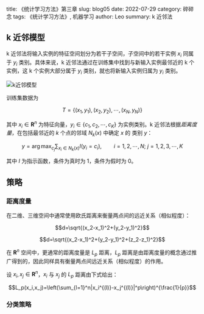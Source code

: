 title: 《统计学习方法》第三章
slug: blog05
date: 2022-07-29
category: 碎碎念
tags: 《统计学习方法》, 机器学习
author: Leo
summary: k 近邻法

## k 近邻模型

k 近邻法将输入实例的特征空间划分为若干子空间，子空间中的若干实例 $x_i$ 同属于 $y_i$ 类别。具体来说，k 近邻法通过在训练集中找到与新输入实例最邻近的 k 个实例，这 k 个实例大部分属于 $y_i$ 类别，就也将新输入实例归属为 $y_i$ 类别。

![k近邻模型]()

训练集数据为

$$
T=\{ (x_1,y_1),(x_2,y_2),\cdots,(x_N,y_N) \}
$$

其中 $x_i\in\mathbf{R}^n$ 为特征向量，$y_i\in\{c_1,c_2,\cdots,c_K\}$ 为实例类别。k 近邻法根据<em>距离度量</em>，在包括最邻近的 $k$ 个点的邻域 $N_k(x)$ 中确定 $x$ 的 类别 $y$：


$$y=\arg \max_{c_j}\sum_{x_i\in N_k(x)}I(y_i=c_i),\qquad i=1,2,\cdots,N;\ j=1,2,3,\cdots,K$$

其中 $I$ 为指示函数，条件为真时为 $1$，条件为假时为 $0$。

## 策略

### 距离度量

在二维、三维空间中通常使用欧氏距离来衡量两点间的远近关系（相似程度）：

$$d=\sqrt{(x_2-x_1)^2+(y_2-y_1)^2}$$

$$d=\sqrt{(x_2-x_1)^2+(y_2-y_1)^2+(z_2-z_1)^2}$$

在 $\mathbf{R}^n$ 空间中，更通常的距离度量是 $L_p$ 距离，$L_p$ 距离是由距离度量的概念通过推广得到的，因此同样具有衡量两点间远近关系（相似程度）的作用。

设 $x_i,x_j\in\mathbf{R}^n$，$x_i$ 与 $x_j$ 的 $L_p$ 距离由下式给出：

$$L_p(x_i,x_j)=\left(\sum_{l=1}^n|x_i^{(l)}-x_j^{(l)}|^p\right)^{\frac{1}{p}}$$

### 分类策略